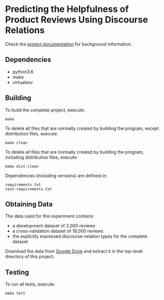 # Predicting the Helpfulness of Product Reviews Using Discourse Relations

Check the [project documentation](docs/project-documentation.md) for background information.

Dependencies
------------

* python3.6
* make
* virtualenv

Building
--------

To build the complete project, execute:

    make

To delete all files that are normally created by building the program, except
distribution files, execute:

    make clean

To delete all files that are normally created by building the program,
including distribution files, execute:

    make dist-clean

Dependencies (including versions) are defined in:

	requirements.txt
	test-requirements.txt

Obtaining Data
--------------

The data used for this experiment contains:

* a development dataset of 2,000 reviews
* a cross-validation dataset of 18,000 reviews
* the explicitly expressed discourse-relation types for the complete dataset

Download the data from [Google Drive](https://drive.google.com/open?id=0B4FHGozCmQFEQkJmeWFTeUJKVEE) and extract it in the top-level directory of this project.

Testing
-------

To run all tests, execute:

	make test
